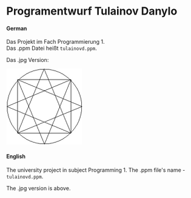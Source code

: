 # Programentwurf Tulainov Danylo

#### German
Das Projekt im Fach Programmierung 1. </br>
Das .ppm Datei heißt <code>tulainovd.ppm</code>.

Das .jpg Version:

![pe](tulainovd.jpg)


#### English
The university project in subject Programming 1.
The .ppm file's name - <code>tulainovd.ppm</code>.

The .jpg version is above.
